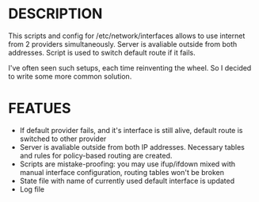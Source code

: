 # DESCRIPTION
This scripts and config for /etc/network/interfaces allows to use internet from 2 providers simultaneously. Server is avaliable outside from both addresses. Script is used to switch default route if it fails.

I've often seen such setups, each time reinventing the wheel. So I decided to write some more common solution.

# FEATUES
 * If default provider fails, and it's interface is still alive, default route is switched to other provider
 * Server is avaliable outside from both IP addresses. Necessary tables and rules for policy-based routing are created.
 * Scripts are mistake-proofing: you may use ifup/ifdown mixed with manual interface configuration, routing tables won't be broken
 * State file with name of currently used default interface is updated
 * Log file

